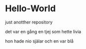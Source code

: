 # Hello-World
just anotther repository


det var en gång en tjej som hette livia

hon hade nio själar och en var blå
